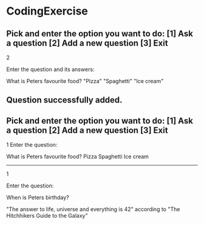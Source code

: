 # CodingExercise
Pick and enter the option you want to do:
[1] Ask a question
[2] Add a new question
[3] Exit
-----
2

Enter the question and its answers:

What is Peters favourite food? "Pizza" "Spaghetti" "Ice cream"

Question successfully added.
-----
Pick and enter the option you want to do:
[1] Ask a question
[2] Add a new question
[3] Exit
-----
1
Enter the question:

What is Peters favourite food?
Pizza
Spaghetti
Ice cream

-----
1

Enter the question:

When is Peters birthday?

"The answer to life, universe and everything is 42" according to "The Hitchhikers Guide to the Galaxy"
